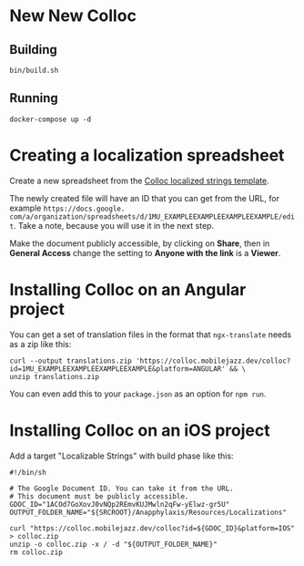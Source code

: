 # New New Colloc

## Building

    bin/build.sh

## Running

    docker-compose up -d

# Creating a localization spreadsheet

Create a new spreadsheet from the 
[Colloc localized strings template](https://docs.google.com/spreadsheets/d/17_X5tYnMWSrDxW_Zk67raPzQRMAORjwcDfze7tHyhm8/template/preview).

The newly created file will have an ID that you can get from the URL, for example `https://docs.google.
com/a/organization/spreadsheets/d/1MU_EXAMPLEEXAMPLEEXAMPLEEXAMPLE/edit`. 
Take a note, because you will use it in the next step.

Make the document publicly accessible, by clicking on **Share**, then in **General Access** change the
setting to **Anyone with the link** is a **Viewer**.

# Installing Colloc on an Angular project

You can get a set of translation files in the format that `ngx-translate` needs as a zip like this:

    curl --output translations.zip 'https://colloc.mobilejazz.dev/colloc?id=1MU_EXAMPLEEXAMPLEEXAMPLEEXAMPLE&platform=ANGULAR' && \
    unzip translations.zip

You can even add this to your `package.json` as an option for `npm run`.

# Installing Colloc on an iOS project

Add a target "Localizable Strings" with build phase like this:

    #!/bin/sh
    
    # The Google Document ID. You can take it from the URL.
    # This document must be publicly accessible.
    GDOC_ID="1ACOd7GoXovJ0vNQp2REmvKUJMwln2qFw-yElwz-gr5U"
    OUTPUT_FOLDER_NAME="${SRCROOT}/Anapphylaxis/Resources/Localizations"
    
    curl "https://colloc.mobilejazz.dev/colloc?id=${GDOC_ID}&platform=IOS" > colloc.zip
    unzip -o colloc.zip -x / -d "${OUTPUT_FOLDER_NAME}"
    rm colloc.zip
